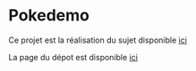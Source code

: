 # Pokedemo

Ce projet est la réalisation du sujet disponible [ici](https://github.com/barais/teaching-jxs-angular/)

La page du dépot est disponible [ici](https://nolwenn-dujardin.github.io/pokedemo/)

